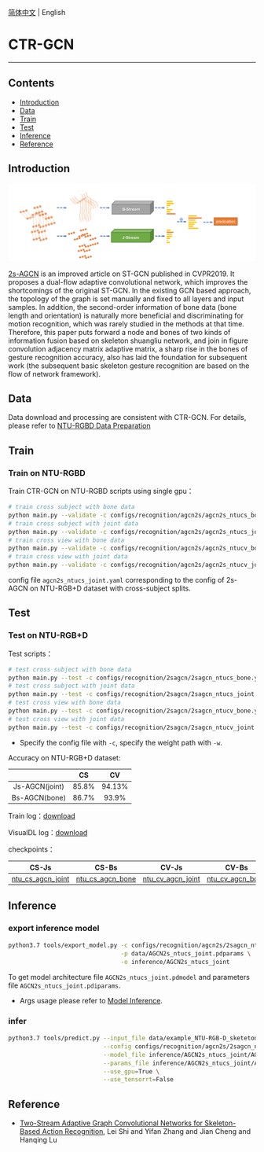 [简体中文](../../../zh-CN/model_zoo/recognition/2sAGCN.md) | English

# CTR-GCN

---

## Contents

- [Introduction](#Introduction)
- [Data](#Data)
- [Train](#Train)
- [Test](#Test)
- [Inference](#Inference)
- [Reference](#Reference)

## Introduction

![模型结构图](../../../images/agcn2s.png)

[2s-AGCN](https://openaccess.thecvf.com/content_CVPR_2019/papers/Shi_Two-Stream_Adaptive_Graph_Convolutional_Networks_for_Skeleton-Based_Action_Recognition_CVPR_2019_paper.pdf) is an improved article on ST-GCN published in CVPR2019. It proposes a dual-flow adaptive convolutional network, which improves the shortcomings of the original ST-GCN. In the existing GCN based approach, the topology of the graph is set manually and fixed to all layers and input samples. In addition, the second-order information of bone data (bone length and orientation) is naturally more beneficial and discriminating for motion recognition, which was rarely studied in the methods at that time. Therefore, this paper puts forward a node and bones of two kinds of information fusion based on skeleton shuangliu network, and join in figure convolution adjacency matrix adaptive matrix, a sharp rise in the bones of gesture recognition accuracy, also has laid the foundation for subsequent work (the subsequent basic skeleton gesture recognition are based on the flow of network framework).

## Data

Data download and processing are consistent with CTR-GCN. For details, please refer to [NTU-RGBD Data Preparation](../../dataset/ntu-rgbd.md)

## Train

### Train on NTU-RGBD

Train CTR-GCN on NTU-RGBD scripts using single gpu：

```bash
# train cross subject with bone data
python main.py --validate -c configs/recognition/agcn2s/agcn2s_ntucs_bone.yaml --seed 1
# train cross subject with joint data
python main.py --validate -c configs/recognition/agcn2s/agcn2s_ntucs_joint.yaml --seed 1
# train cross view with bone data
python main.py --validate -c configs/recognition/agcn2s/agcn2s_ntucv_bone.yaml --seed 1
# train cross view with joint data
python main.py --validate -c configs/recognition/agcn2s/agcn2s_ntucv_joint.yaml --seed 1
```

config file `agcn2s_ntucs_joint.yaml` corresponding to the config of 2s-AGCN on NTU-RGB+D dataset with cross-subject splits.

## Test

### Test on NTU-RGB+D

Test scripts：

```bash
# test cross subject with bone data
python main.py --test -c configs/recognition/2sagcn/2sagcn_ntucs_bone.yaml -w data/2SAGCN_ntucs_bone.pdparams
# test cross subject with joint data
python main.py --test -c configs/recognition/2sagcn/2sagcn_ntucs_joint.yaml -w data/2SAGCN_ntucs_joint.pdparams
# test cross view with bone data
python main.py --test -c configs/recognition/2sagcn/2sagcn_ntucv_bone.yaml -w data/2SAGCN_ntucv_bone.pdparams
# test cross view with joint data
python main.py --test -c configs/recognition/2sagcn/2sagcn_ntucv_joint.yaml -w data/2SAGCN_ntucv_joint.pdparams
```

* Specify the config file with `-c`, specify the weight path with `-w`.

Accuracy on NTU-RGB+D dataset:

|                |  CS   |   CV   |
| :------------: | :---: | :----: |
| Js-AGCN(joint) | 85.8% | 94.13% |
| Bs-AGCN(bone)  | 86.7% | 93.9%  |

Train log：[download](https://github.com/ELKYang/2s-AGCN-paddle/tree/main/work_dir/ntu)

VisualDL log：[download](https://github.com/ELKYang/2s-AGCN-paddle/tree/main/runs)

checkpoints：

|                            CS-Js                             |                            CS-Bs                             |                            CV-Js                             |                            CV-Bs                             |
| :----------------------------------------------------------: | :----------------------------------------------------------: | :----------------------------------------------------------: | :----------------------------------------------------------: |
| [ntu_cs_agcn_joint](https://github.com/ELKYang/2s-AGCN-paddle/blob/main/weights/ntu_cs_agcn_joint-48-30674.pdparams) | [ntu_cs_agcn_bone](https://github.com/ELKYang/2s-AGCN-paddle/blob/main/weights/ntu_cs_agcn_bone-44-28170.pdparams) | [ntu_cv_agcn_joint](https://github.com/ELKYang/2s-AGCN-paddle/blob/main/weights/ntu_cv_agcn_joint-38-22932.pdparams) | [ntu_cv_agcn_bone](https://github.com/ELKYang/2s-AGCN-paddle/blob/main/weights/ntu_cv_agcn_bone-49-29400.pdparams) |

## Inference

### export inference model

```bash
python3.7 tools/export_model.py -c configs/recognition/agcn2s/2sagcn_ntucs_joint.yaml \
                                -p data/AGCN2s_ntucs_joint.pdparams \
                                -o inference/AGCN2s_ntucs_joint
```

To get model architecture file `AGCN2s_ntucs_joint.pdmodel` and parameters file `AGCN2s_ntucs_joint.pdiparams`.

- Args usage please refer to [Model Inference](https://github.com/PaddlePaddle/PaddleVideo/blob/release/2.0/docs/zh-CN/start.md#2-%E6%A8%A1%E5%9E%8B%E6%8E%A8%E7%90%86).

### infer

```bash
python3.7 tools/predict.py --input_file data/example_NTU-RGB-D_sketeton.npy \
                           --config configs/recognition/agcn2s/2sagcn_ntucs_joint.yaml \
                           --model_file inference/AGCN2s_ntucs_joint/AGCN2s_ntucs_joint.pdmodel \
                           --params_file inference/AGCN2s_ntucs_joint/AGCN2s_ntucs_joint.pdiparams \
                           --use_gpu=True \
                           --use_tensorrt=False
```

## Reference

- [Two-Stream Adaptive Graph Convolutional Networks for Skeleton-Based Action Recognition](https://openaccess.thecvf.com/content_CVPR_2019/papers/Shi_Two-Stream_Adaptive_Graph_Convolutional_Networks_for_Skeleton-Based_Action_Recognition_CVPR_2019_paper.pdf), Lei Shi and Yifan Zhang and Jian Cheng and Hanqing Lu

